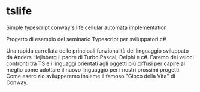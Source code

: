 # tslife
Simple typescript conway's life cellular automata implementation

Progetto di esempio del seminario Typescript per sviluppatori c#

Una rapida carrellata delle principali funzionalità del linguaggio sviluppato da Anders Hejlsberg il padre di Turbo Pascal, Delphi e c#.
Faremo dei veloci confronti tra TS e i linguaggi orientati agli oggetti più diffusi per capire al meglio come adottare il nuovo linguaggio per i nostri prossimi progetti. Come esercizio svilupperemo insieme il famoso "Gioco della Vita" di Conway.